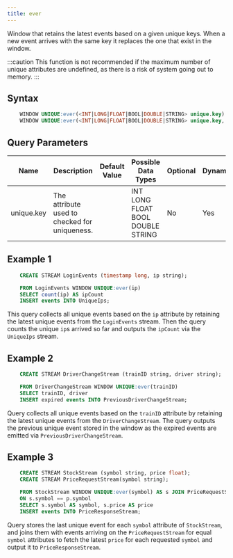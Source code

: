 ```yaml
---
title: ever
---
```


Window that retains the latest events based on a given unique keys. When a new event arrives with the same key it replaces the one that exist in the window.

:::caution
This function is not recommended if the maximum number of unique attributes are undefined, as there is a risk of
system going out to memory.
:::

## Syntax

```sql
    WINDOW UNIQUE:ever(<INT|LONG|FLOAT|BOOL|DOUBLE|STRING> unique.key)
    WINDOW UNIQUE:ever(<INT|LONG|FLOAT|BOOL|DOUBLE|STRING> unique.key, <INT|LONG|FLOAT|BOOL|DOUBLE|STRING> ...)
```

## Query Parameters

| Name       | Description       | Default Value | Possible Data Types | Optional | Dynamic |
|------------|-----------------------------------------------|---------------|------------------------|----------|---------|
| unique.key | The attribute used to checked for uniqueness. | | INT LONG FLOAT BOOL DOUBLE STRING | No       | Yes     |

## Example 1

```sql
    CREATE STREAM LoginEvents (timestamp long, ip string);

    FROM LoginEvents WINDOW UNIQUE:ever(ip)
    SELECT count(ip) AS ipCount
    INSERT events INTO UniqueIps;
```

This query collects all unique events based on the `ip` attribute by
retaining the latest unique events from the `LoginEvents` stream. Then
the query counts the unique `ip`s arrived so far and outputs the
`ipCount` via the `UniqueIps` stream.

## Example 2

```sql
    CREATE STREAM DriverChangeStream (trainID string, driver string);

    FROM DriverChangeStream WINDOW UNIQUE:ever(trainID)
    SELECT trainID, driver
    INSERT expired events INTO PreviousDriverChangeStream;
```

Query collects all unique events based on the `trainID` attribute by
retaining the latest unique events from the `DriverChangeStream`.
The query outputs the previous unique event stored in the window as the
expired events are emitted via `PreviousDriverChangeStream`.

## Example 3

```sql
    CREATE STREAM StockStream (symbol string, price float);
    CREATE STREAM PriceRequestStream(symbol string);

    FROM StockStream WINDOW UNIQUE:ever(symbol) AS s JOIN PriceRequestStream AS p
    ON s.symbol == p.symbol
    SELECT s.symbol AS symbol, s.price AS price
    INSERT events INTO PriceResponseStream;
```

Query stores the last unique event for each `symbol` attribute of
`StockStream`, and joins them with events arriving on the
`PriceRequestStream` for equal `symbol` attributes to fetch the latest
`price` for each requested `symbol` and output it to `PriceResponseStream`.
